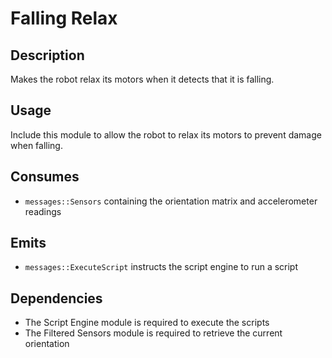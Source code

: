 Falling Relax
=============

## Description

Makes the robot relax its motors when it detects that it is falling.

## Usage

Include this module to allow the robot to relax its motors to prevent damage when falling.

## Consumes

* `messages::Sensors` containing the orientation matrix and accelerometer readings

## Emits

* `messages::ExecuteScript` instructs the script engine to run a script

## Dependencies

* The Script Engine module is required to execute the scripts
* The Filtered Sensors module is required to retrieve the current orientation
